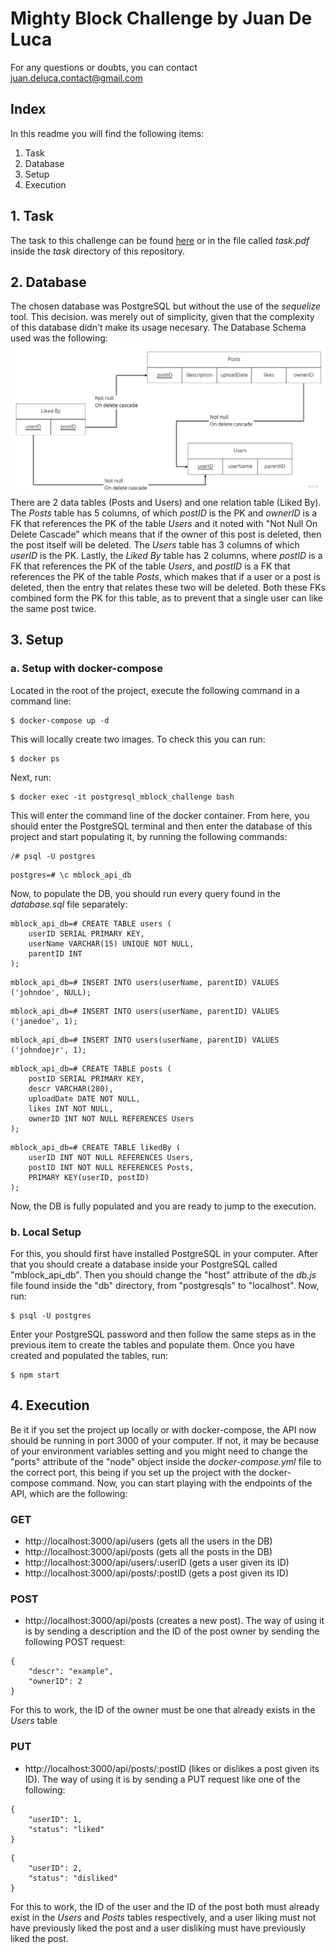 # Mighty Block Challenge by Juan De Luca

For any questions or doubts, you can contact juan.deluca.contact@gmail.com

## Index

In this readme you will find the following items:
1. Task
1. Database
1. Setup
1. Execution

## 1. Task

The task to this challenge can be found [here](./task/task.pdf) or in the file called _task.pdf_ inside the _task_ directory of this repository.

## 2. Database

The chosen database was PostgreSQL but without the use of the _sequelize_ tool. This decision. was merely out of simplicity, given that the complexity of this database didn't make its usage necesary.
The Database Schema used was the following:
![DB Schema](./db/db_schema.jpg)
There are 2 data tables (Posts and Users) and one relation table (Liked By).
The _Posts_ table has 5 columns, of which _postID_ is the PK and _ownerID_ is a FK that references the PK of the table _Users_ and it noted with "Not Null On Delete Cascade" which means that if the owner of this post is deleted, then the post itself will be deleted.
The _Users_ table has 3 columns of which _userID_ is the PK.
Lastly, the _Liked By_ table has 2 columns, where _postID_ is a FK that references the PK of the table _Users_, and _postID_ is a FK that references the PK of the table _Posts_, which makes that if a user or a post is deleted, then the entry that relates these two will be deleted. Both these FKs combined form the PK for this table, as to prevent that a single user can like the same post twice.

## 3. Setup

### a. Setup with docker-compose

Located in the root of the project, execute the following command in a command line:

```
$ docker-compose up -d
```

This will locally create two images. To check this you can run:

```
$ docker ps
```

Next, run:

```
$ docker exec -it postgresql_mblock_challenge bash
```

This will enter the command line of the docker container. From here, you should enter the PostgreSQL terminal and then enter the database of this project and start populating it, by running the following commands:

```
/# psql -U postgres
```

```
postgres=# \c mblock_api_db
```

Now, to populate the DB, you should run every query found in the _database.sql_ file separately:

```
mblock_api_db=# CREATE TABLE users (
    userID SERIAL PRIMARY KEY,
    userName VARCHAR(15) UNIQUE NOT NULL,
    parentID INT
);
```

```
mblock_api_db=# INSERT INTO users(userName, parentID) VALUES ('johndoe', NULL);
```

```
mblock_api_db=# INSERT INTO users(userName, parentID) VALUES ('janedoe', 1);
```

```
mblock_api_db=# INSERT INTO users(userName, parentID) VALUES ('johndoejr', 1);
```

```
mblock_api_db=# CREATE TABLE posts (
    postID SERIAL PRIMARY KEY,
    descr VARCHAR(280),
    uploadDate DATE NOT NULL,
    likes INT NOT NULL,
    ownerID INT NOT NULL REFERENCES Users
);
```

```
mblock_api_db=# CREATE TABLE likedBy (
    userID INT NOT NULL REFERENCES Users,
    postID INT NOT NULL REFERENCES Posts,
    PRIMARY KEY(userID, postID)
);
```

Now, the DB is fully populated and you are ready to jump to the execution.

### b. Local Setup

For this, you should first have installed PostgreSQL in your computer.
After that you should create a database inside your PostgreSQL called "mblock_api_db".
Then you should change the "host" attribute of the _db.js_ file found inside the "db" directory, from "postgresqls" to "localhost".
Now, run:


```
$ psql -U postgres
```

Enter your PostgreSQL password and then follow the same steps as in the previous item to create the tables and populate them.
Once you have created and populated the tables, run:

```
$ npm start
```

## 4. Execution

Be it if you set the project up locally or with docker-compose, the API now should be running in port 3000 of your computer. If not, it may be because of your environment variables setting and you might need to change the "ports" attribute of the "node" object inside the _docker-compose.yml_ file to the correct port, this being if you set up the project with the docker-compose command.
Now, you can start playing with the endpoints of the API, which are the following:

### GET

* http://localhost:3000/api/users (gets all the users in the DB)
* http://localhost:3000/api/posts (gets all the posts in the DB)
* http://localhost:3000/api/users/:userID (gets a user given its ID)
* http://localhost:3000/api/posts/:postID (gets a post given its ID)

### POST

* http://localhost:3000/api/posts (creates a new post). The way of using it is by sending a description and the ID of the post owner by sending the following POST request:

```
{
	"descr": "example",
	"ownerID": 2
}
```

For this to work, the ID of the owner must be one that already exists in the _Users_ table

### PUT

* http://localhost:3000/api/posts/:postID (likes or dislikes a post given its ID). The way of using it is by sending a PUT request like one of the following:

```
{
	"userID": 1,
	"status": "liked"
}
```

```
{
	"userID": 2,
	"status": "disliked"
}
```

For this to work, the ID of the user and the ID of the post both must already exist in the _Users_ and _Posts_ tables respectively, and a user liking must not have previously liked the post and a user disliking must have previously liked the post.